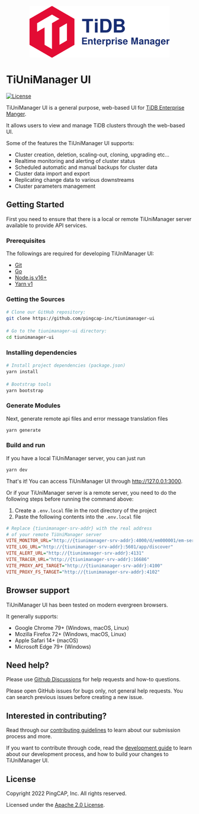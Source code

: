 <p align="center">
  <img src="./public/img/logo/common.svg" alt="logo" height="140px">
</p>

# TiUniManager UI

[![License](https://img.shields.io/badge/license-Apache--2.0-green?style=flat-square)](./LICENSE)

TiUniManager UI is a general purpose, web-based UI for [TiDB Enterprise Manger](https://github.com/pingcap/tiunimanager).

It allows users to view and manage TiDB clusters through the web-based UI.

Some of the features the TiUniManager UI supports:

- Cluster creation, deletion, scaling-out, cloning, upgrading etc...
- Realtime monitoring and alerting of cluster status
- Scheduled automatic and manual backups for cluster data
- Cluster data import and export
- Replicating change data to various downstreams
- Cluster parameters management

## Getting Started

First you need to ensure that there is a local or remote TiUniManager server available to provide API services.

### Prerequisites

The followings are required for developing TiUniManager UI:

- [Git](https://git-scm.com/downloads)
- [Go](https://golang.org/)
- [Node.js v16+](https://nodejs.org/)
- [Yarn v1](https://classic.yarnpkg.com/en/docs/install)

### Getting the Sources

```bash
# Clone our GitHub repository:
git clone https://github.com/pingcap-inc/tiunimanager-ui

# Go to the tiunimanager-ui directory:
cd tiunimanager-ui
```

### Installing dependencies

```bash
# Install project dependencies (package.json)
yarn install

# Bootstrap tools
yarn bootstrap
```

### Generate Modules

Next, generate remote api files and error message translation files

```bash
yarn generate
```

### Build and run

If you have a local TiUniManager server, you can just run

```bash
yarn dev
```

That's it! You can access TiUniManager UI through http://127.0.0.1:3000.

Or if your TiUniManager server is a remote server, you need to do the following steps before running the command above:

1. Create a `.env.local` file in the root directory of the project
2. Paste the following contents into the `.env.local` file

```ini
# Replace {tiunimanager-srv-addr} with the real address
# of your remote TiUniManager server
VITE_MONITOR_URL="http://{tiunimanager-srv-addr}:4000/d/em000001/em-server?orgId=1&refresh=10s&kiosk=tv"
VITE_LOG_URL="http://{tiunimanager-srv-addr}:5601/app/discover"
VITE_ALERT_URL="http://{tiunimanager-srv-addr}:4131"
VITE_TRACER_URL="http://{tiunimanager-srv-addr}:16686"
VITE_PROXY_API_TARGET="http://{tiunimanager-srv-addr}:4100"
VITE_PROXY_FS_TARGET="http://{tiunimanager-srv-addr}:4102"
```

## Browser support

TiUniManager UI has been tested on modern evergreen browsers.

It generally supports:

- Google Chrome 79+ (Windows, macOS, Linux)
- Mozilla Firefox 72+ (Windows, macOS, Linux)
- Apple Safari 14+ (macOS)
- Microsoft Edge 79+ (Windows)

## Need help?

Please use [Github Discussions](https://github.com/pingcap-inc/tiunimanager-ui/discussions) for help requests and how-to questions.

Please open GitHub issues for bugs only, not general help requests. You can search previous issues before creating a new issue.

## Interested in contributing?

Read through our [contributing guidelines](./CONTRIBUTING.md) to learn about our submission process and more.

If you want to contribute through code, read the [development guide](./doc/development.md) to learn about our development process, and how to build your changes to TiUniManager UI.

## License

Copyright 2022 PingCAP, Inc. All rights reserved.

Licensed under the [Apache 2.0 License](./LICENSE).
